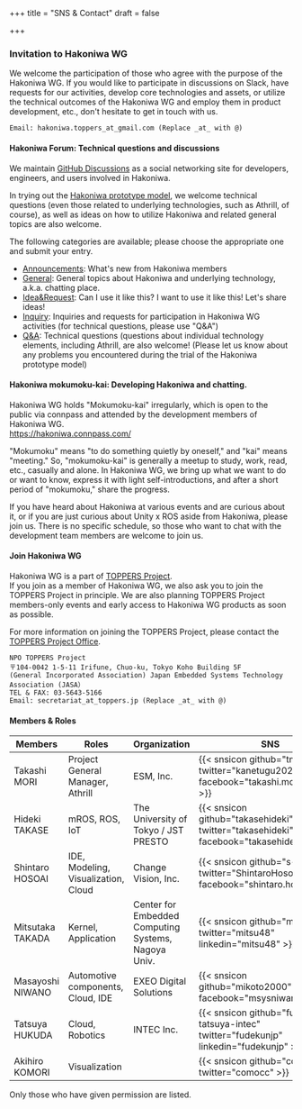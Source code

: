 +++
title = "SNS & Contact"
draft = false

+++

### Invitation to Hakoniwa WG

We welcome the participation of those who agree with the purpose of the Hakoniwa WG.
If you would like to participate in discussions on Slack, have requests for our activities, develop core technologies and assets, or utilize the technical outcomes of the Hakoniwa WG and employ them in product development, etc., don't hesitate to get in touch with us.


```
Email: hakoniwa.toppers_at_gmail.com (Replace _at_ with @)
```

#### Hakoniwa Forum: Technical questions and discussions

We maintain [GitHub Discussions](https://github.com/toppers/hakoniwa/discussions) as a social networking site for developers, engineers, and users involved in Hakoniwa.

In trying out the [Hakoniwa prototype model](https://toppers.github.io/hakoniwa/prototypes/), we welcome technical questions (even those related to underlying technologies, such as Athrill, of course), as well as ideas on how to utilize Hakoniwa and related general topics are also welcome.

The following categories are available; please choose the appropriate one and submit your entry.

- [Announcements](https://github.com/toppers/hakoniwa/discussions/categories/announcements): What's new from Hakoniwa members
- [General](https://github.com/toppers/hakoniwa/discussions/categories/general): General topics about Hakoniwa and underlying technology, a.k.a. chatting place.
- [Idea&Request](https://github.com/toppers/hakoniwa/discussions/categories/idea-request): Can I use it like this? I want to use it like this! Let's share ideas!
- [Inquiry](https://github.com/toppers/hakoniwa/discussions/categories/inquiry): Inquiries and requests for participation in Hakoniwa WG activities (for technical questions, please use "Q&A")
- [Q&A](https://github.com/toppers/hakoniwa/discussions/categories/q-a): Technical questions (questions about individual technology elements, including Athrill, are also welcome! (Please let us know about any problems you encountered during the trial of the Hakoniwa prototype model)

#### Hakoniwa mokumoku-kai: Developing Hakoniwa and chatting.

Hakoniwa WG holds "Mokumoku-kai" irregularly, which is open to the public via connpass and attended by the development members of Hakoniwa WG.  
https://hakoniwa.connpass.com/

"Mokumoku" means "to do something quietly by oneself," and "kai" means "meeting." So, "mokumoku-kai" is generally a meetup to study, work, read, etc., casually and alone. In Hakoniwa WG, we bring up what we want to do or want to know, express it with light self-introductions, and after a short period of "mokumoku," share the progress. 

If you have heard about Hakoniwa at various events and are curious about it, or if you are just curious about Unity x ROS aside from Hakoniwa, please join us. There is no specific schedule, so those who want to chat with the development team members are welcome to join us.

#### Join Hakoniwa WG

Hakoniwa WG is a part of [TOPPERS Project](https://toppers.jp/).  
If you join as a member of Hakoniwa WG, we also ask you to join the TOPPERS Project in principle.
We are also planning TOPPERS Project members-only events and early access to Hakoniwa WG products as soon as possible.

For more information on joining the TOPPERS Project, please contact the [TOPPERS Project Office](https://toppers.jp/contacts.html).

```
NPO TOPPERS Project 
〒104-0042 1-5-11 Irifune, Chuo-ku, Tokyo Koho Building 5F
(General Incorporated Association) Japan Embedded Systems Technology Association (JASA）
TEL & FAX: 03-5643-5166
Email: secretariat_at_toppers.jp (Replace _at_ with @)
```

#### Members & Roles

| Members      | Roles                     | Organization                | SNS |
| -------- | -------------------------- | ------------------ | ---- |
| Takashi MORI     | Project General Manager, Athrill        | ESM, Inc. | {{< snsicon github="tmori" twitter="kanetugu2020" facebook="takashi.mori.520562" >}} |
| Hideki TAKASE  | mROS, ROS, IoT               | The University of Tokyo / JST PRESTO | {{< snsicon github="takasehideki" twitter="takasehideki" facebook="takasehideki" >}} |
| Shintaro HOSOAI | IDE, Modeling, Visualization, Cloud | Change Vision, Inc.       | {{< snsicon github="s-hosoai" twitter="ShintaroHosoai" facebook="shintaro.hosoai" >}} |
| Mitsutaka TAKADA | Kernel, Application          | Center for Embedded Computing Systems, Nagoya Univ. | {{< snsicon github="mitsut" twitter="mitsu48" linkedin="mitsu48" >}} |
| Masayoshi NIWANO | Automotive components, Cloud, IDE| EXEO Digital Solutions      | {{< snsicon github="mikoto2000" facebook="msysniwano" >}} |
| Tatsuya HUKUDA | Cloud, Robotics          | INTEC Inc.            | {{< snsicon github="fukuta-tatsuya-intec" twitter="fudekunjp" linkedin="fudekunjp" >}} |
| Akihiro KOMORI | Visualization                      |                    | {{< snsicon github="comoc" twitter="comocc" >}} |

Only those who have given permission are listed.


